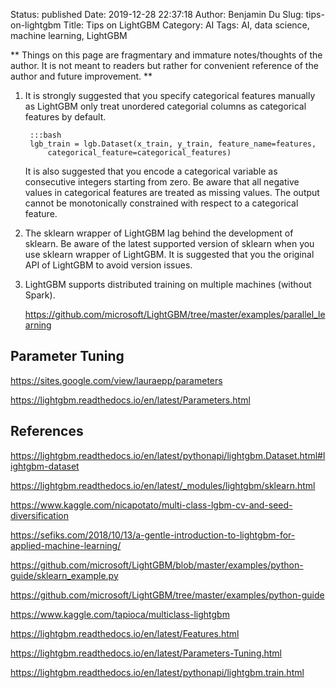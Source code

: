 Status: published
Date: 2019-12-28 22:37:18
Author: Benjamin Du
Slug: tips-on-lightgbm
Title: Tips on LightGBM
Category: AI
Tags: AI, data science, machine learning, LightGBM

**
Things on this page are fragmentary and immature notes/thoughts of the author.
It is not meant to readers but rather for convenient reference of the author and future improvement.
**

1. It is strongly suggested that you specify categorical features manually
    as LightGBM only treat unordered categorial columns as categorical features by default.

		:::bash
		lgb_train = lgb.Dataset(x_train, y_train, feature_name=features,
			categorical_feature=categorical_features)

    It is also suggested that you encode a categorical variable 
    as consecutive integers starting from zero. 
    Be aware that all negative values in categorical features are treated as missing values. 
    The output cannot be monotonically constrained with respect to a categorical feature.

2. The sklearn wrapper of LightGBM lag behind the development of sklearn. 
    Be aware of the latest supported version of sklearn when you use sklearn wrapper of LightGBM.
    It is suggested that you the original API of LightGBM to avoid version issues.

2. LightGBM supports distributed training on multiple machines (without Spark).

    https://github.com/microsoft/LightGBM/tree/master/examples/parallel_learning

## Parameter Tuning

https://sites.google.com/view/lauraepp/parameters

https://lightgbm.readthedocs.io/en/latest/Parameters.html

## References

https://lightgbm.readthedocs.io/en/latest/pythonapi/lightgbm.Dataset.html#lightgbm-dataset

https://lightgbm.readthedocs.io/en/latest/_modules/lightgbm/sklearn.html

https://www.kaggle.com/nicapotato/multi-class-lgbm-cv-and-seed-diversification

https://sefiks.com/2018/10/13/a-gentle-introduction-to-lightgbm-for-applied-machine-learning/

https://github.com/microsoft/LightGBM/blob/master/examples/python-guide/sklearn_example.py

https://github.com/microsoft/LightGBM/tree/master/examples/python-guide

https://www.kaggle.com/tapioca/multiclass-lightgbm

https://lightgbm.readthedocs.io/en/latest/Features.html

https://lightgbm.readthedocs.io/en/latest/Parameters-Tuning.html

https://lightgbm.readthedocs.io/en/latest/pythonapi/lightgbm.train.html

